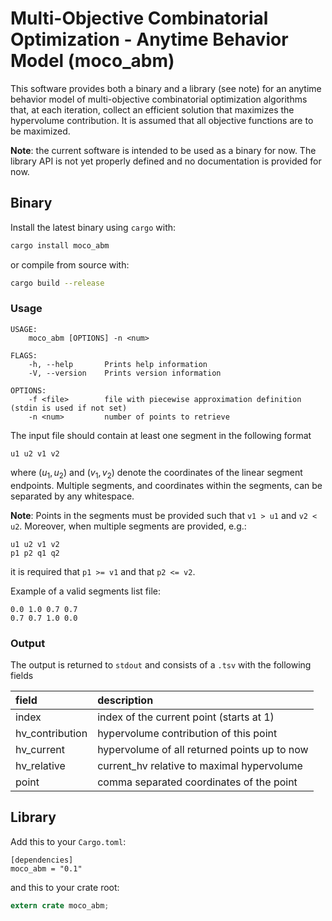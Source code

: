 # Multi-Objective Combinatorial Optimization - Anytime Behavior Model (moco_abm)

This software provides both a binary and a library (see note) for an anytime behavior model of multi-objective combinatorial optimization algorithms that, at each iteration, collect an efficient solution that maximizes the hypervolume contribution. It is assumed that all objective functions are to be maximized.

**Note**: the current software is intended to be used as a binary for now. The library API is not yet properly defined and no documentation is provided for now.

## Binary

Install the latest binary using `cargo` with:

```sh
cargo install moco_abm
```

or compile from source with:

```sh
cargo build --release
```

### Usage

```
USAGE:
    moco_abm [OPTIONS] -n <num>

FLAGS:
    -h, --help       Prints help information
    -V, --version    Prints version information

OPTIONS:
    -f <file>        file with piecewise approximation definition (stdin is used if not set)
    -n <num>         number of points to retrieve
```

The input file should contain at least one segment in the following format

```
u1 u2 v1 v2
```

where $(u_1, u_2)$ and $(v_1, v_2)$ denote the coordinates of the linear segment endpoints. Multiple segments, and coordinates within the segments, can be separated by any whitespace.

**Note**: Points in the segments must be provided such that `v1 > u1` and `v2 < u2`. Moreover, when multiple segments are provided, e.g.:

```
u1 u2 v1 v2
p1 p2 q1 q2
```

it is required that `p1 >= v1` and that `p2 <= v2`.

Example of a valid segments list file:

```
0.0 1.0 0.7 0.7
0.7 0.7 1.0 0.0
```

### Output

The output is returned to `stdout` and consists of a `.tsv` with the following fields

| field           | description                                  |
|:----------------|:---------------------------------------------|
| index           | index of the current point (starts at 1)     |
| hv_contribution | hypervolume contribution of this point       |
| hv_current      | hypervolume of all returned points up to now |
| hv_relative     | current_hv relative to maximal hypervolume   |
| point           | comma separated coordinates of the point     |


## Library

Add this to your `Cargo.toml`:

```
[dependencies]
moco_abm = "0.1"
```

and this to your crate root:

```rust
extern crate moco_abm;
```
